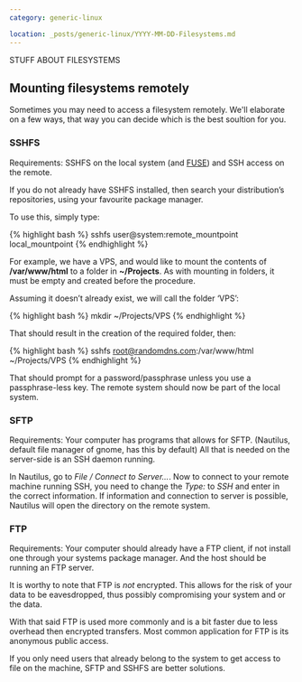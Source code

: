 ```yaml
---
category: generic-linux

location: _posts/generic-linux/YYYY-MM-DD-Filesystems.md
---
```


STUFF ABOUT FILESYSTEMS

## Mounting filesystems remotely

Sometimes you may need to access a filesystem remotely. We'll elaborate on a few ways, that way you can decide which is the best soultion for you.

### SSHFS

Requirements: SSHFS on the local system (and [FUSE]("http://fuse.sourceforge.net/")) and SSH access on the remote.

If you do not already have SSHFS installed, then search your distribution’s repositories, using your favourite package manager.

To use this, simply type:

{% highlight bash %}
sshfs user@system:remote_mountpoint local_mountpoint
{% endhighlight %}

For example, we have a VPS, and would like to mount the contents of __/var/www/html__ to a folder in __~/Projects__. As with mounting in folders, it must be empty and created before the procedure.

Assuming it doesn’t already exist, we will call the folder ‘VPS’:

{% highlight bash %}
mkdir ~/Projects/VPS
{% endhighlight %}

That should result in the creation of the required folder, then:

{% highlight bash %}
sshfs root@randomdns.com:/var/www/html ~/Projects/VPS
{% endhighlight %}

That should prompt for a password/passphrase unless you use a passphrase-less key. The remote system should now be part of the local system.

### SFTP

Requirements: Your computer has programs that allows for SFTP. (Nautilus, default file manager of gnome, has this by default) All that is needed on the server-side is an SSH daemon running.

In Nautilus, go to _File / Connect to Server..._. Now to connect to your remote machine running SSH, you need to change the _Type:_ to _SSH_ and enter in the correct information. If information and connection to server is possible, Nautilus will open the directory on the remote system.

### FTP

Requirements: Your computer should already have a FTP client, if not install one through your systems package manager. And the host should be running an FTP server.

It is worthy to note that FTP is _not_ encrypted. This allows for the risk of your data to be eavesdropped, thus possibly compromising your system and or the data.

With that said FTP is used more commonly and is a bit faster due to less overhead then encrypted transfers. Most common application for FTP is its anonymous public access.

If you only need users that already belong to the system to get access to file on the machine, SFTP and SSHFS are better solutions.
